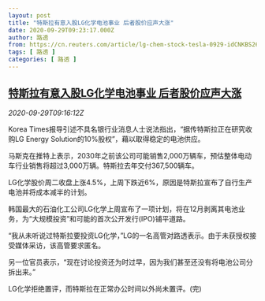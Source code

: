 ```yaml
---
layout: post
title: "特斯拉有意入股LG化学电池事业 后者股价应声大涨"
date: 2020-09-29T09:23:17.000Z
author: 路透
from: https://cn.reuters.com/article/lg-chem-stock-tesla-0929-idCNKBS26K1H5
tags: [ 路透 ]
categories: [ 路透 ]
---
```

<!--1601371397000-->
[特斯拉有意入股LG化学电池事业 后者股价应声大涨](https://cn.reuters.com/article/lg-chem-stock-tesla-0929-idCNKBS26K1H5)
------

<div>
<div><i>2020-09-29T09:16:12Z</i></div><p>Korea Times报导引述不具名银行业消息人士说法指出，“据传特斯拉正在研究收购LG Energy Solution的10%股权”，藉以取得稳定的电池供应。</p><p>马斯克在推特上表示，2030年之前该公司可能销售2,000万辆车，预估整体电动车行业销售将超过3,000万辆。特斯拉去年交付367,500辆车。</p><p>LG化学股价周二收盘上涨4.5%，上周下跌近6%，原因是特斯拉宣布了自行生产电池并将成本减半的计划。</p><p>韩国最大的石油化工公司LG化学上周宣布了一项计划，将在12月剥离其电池业务，为“大规模投资”和可能的首次公开发行(IPO)铺平道路。</p><p>“我从未听说过特斯拉要投资LG化学，”LG的一名高管对路透表示。由于未获授权接受媒体采访，该高管要求匿名。</p><p>另一位官员表示，“现在讨论投资还为时过早，因为我们甚至还没有将电池公司分拆出来。”</p><p>LG化学拒绝置评，而特斯拉在正常办公时间以外尚未置评。(完)</p>
</div>
